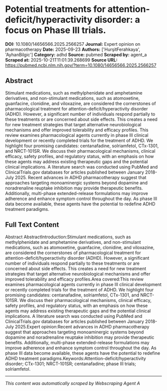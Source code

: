 # Potential treatments for attention-deficit/hyperactivity disorder: a focus on Phase III trials.

**DOI:** 10.1080/14656566.2025.2566257
**Journal:** Expert opinion on pharmacotherapy
**Date:** 2025-09-23
**Authors:** ['HurşitFerahkaya', 'AyhanBilgic']
**Category:** adhd
**Source:** pubmed
**Scraped by:** agent_a
**Scraped at:** 2025-10-21T11:01:39.268699
**Source URL:** https://pubmed.ncbi.nlm.nih.gov/?term=10.1080/14656566.2025.2566257

## Abstract

Stimulant medications, such as methylphenidate and amphetamine derivatives, and non-stimulant medications, such as atomoxetine, guanfacine, clonidine, and viloxazine, are considered the cornerstones of pharmacological treatment for attention-deficit/hyperactivity disorder (ADHD). However, a significant number of individuals respond partially to these treatments or are concerned about side effects. This creates a need for new treatment strategies that target alternative neurobiological mechanisms and offer improved tolerability and efficacy profiles.
This review examines pharmacological agents currently in phase III clinical development or recently completed trials for the treatment of ADHD. We highlight four promising candidates: centanafadine, solriamfetol, CTx-1301, and NRCT-101SR. We discuss their pharmacological mechanisms, clinical efficacy, safety profiles, and regulatory status, with an emphasis on how these agents may address existing therapeutic gaps and the potential clinical implications. A literature search was conducted using PubMed and ClinicalTrials.gov databases for articles published between January 2018-July 2025.
Recent advances in ADHD pharmacotherapy suggest that approaches targeting monoaminergic systems beyond dopamine and noradrenaline reuptake inhibition may provide therapeutic benefits. Additionally, multi-phase extended-release formulations may improve adherence and enhance symptom control throughout the day. As phase III data become available, these agents have the potential to redefine ADHD treatment paradigms.

## Full Text Content

Abstract AbstractIntroduction:Stimulant medications, such as methylphenidate and amphetamine derivatives, and non-stimulant medications, such as atomoxetine, guanfacine, clonidine, and viloxazine, are considered the cornerstones of pharmacological treatment for attention-deficit/hyperactivity disorder (ADHD). However, a significant number of individuals respond partially to these treatments or are concerned about side effects. This creates a need for new treatment strategies that target alternative neurobiological mechanisms and offer improved tolerability and efficacy profiles.Area covered:This review examines pharmacological agents currently in phase III clinical development or recently completed trials for the treatment of ADHD. We highlight four promising candidates: centanafadine, solriamfetol, CTx-1301, and NRCT-101SR. We discuss their pharmacological mechanisms, clinical efficacy, safety profiles, and regulatory status, with an emphasis on how these agents may address existing therapeutic gaps and the potential clinical implications. A literature search was conducted using PubMed and ClinicalTrials.gov databases for articles published between January 2018-July 2025.Expert opinion:Recent advances in ADHD pharmacotherapy suggest that approaches targeting monoaminergic systems beyond dopamine and noradrenaline reuptake inhibition may provide therapeutic benefits. Additionally, multi-phase extended-release formulations may improve adherence and enhance symptom control throughout the day. As phase III data become available, these agents have the potential to redefine ADHD treatment paradigms.Keywords:Attention-deficit/hyperactivity disorder; CTx-1301; NRCT-101SR; centanafadine; phase III trials; solriamfetol.

---
*This content was automatically scraped by Webscraping Agent A*

